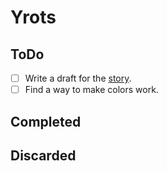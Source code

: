 # Yrots

## ToDo

- [ ] Write a draft for the [story](Story.txt).
- [ ] Find a way to make colors work.

## Completed

## Discarded
